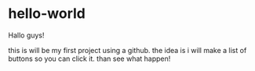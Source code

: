 # hello-world
Hallo guys!

this is will be my first project using a github. 
the idea is i will make a list of buttons so you can click it. 
than see what happen! 
